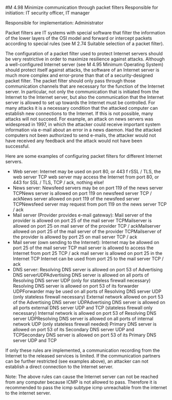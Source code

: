 #M 4.98 Minimize communication through packet filters
Responsible for initiation: IT security officer, IT manager

Responsible for implementation: Administrator

Packet filters are IT systems with special software that filter the information of the lower layers of the OSI model and forward or intercept packets according to special rules (see M 2.74 Suitable selection of a packet filter).

The configuration of a packet filter used to protect Internet servers should be very restrictive in order to maximize resilience against attacks. Although a well-configured Internet server (see M 4.95 Minimum Operating System) should protect itself against attacks, the software of an Internet server is much more complex and error-prone than that of a security-designed packet filter. The packet filter should only pass through those communication channels that are necessary for the function of the Internet server. In particular, not only the communication that is initiated from the Internet to the Internet server, but also the communication that the Internet server is allowed to set up towards the Internet must be controlled. For many attacks it is a necessary condition that the attacked computer can establish new connections to the Internet. If this is not possible, many attacks will not succeed. For example, an attack on news servers was widespread in 1997, in which the attacker could receive important system information via e-mail about an error in a news daemon. Had the attacked computers not been authorized to send e-mails, the attacker would not have received any feedback and the attack would not have been successful.

Here are some examples of configuring packet filters for different Internet servers.

* Web server: Internet may be used on port 80, or 443 f rSSL / TLS, the web server TCP web server may access the Internet from port 80, or 443 for SSL / TLS, TCP / ack, nothing else!
* News server: Newsfeed servers may be on port 119 of the news server TCPNews server is allowed on port 119 on newsfeed server TCP / ackNews server allowed on port 119 of the newsfeed server TCPNewsfeed server may request from port 119 on the news server TCP / ack
* Mail server (Provider provides e-mail gateway): Mail server of the provider is allowed on port 25 of the mail server TCPMailserver is allowed on port 25 on mail server of the provider TCP / ackMailserver allowed on port 25 of the mail server of the provider TCPMailserver of the provider is allowed by port 25 on mail server TCP / ack
* Mail server (own sending to the Internet): Internet may be allowed on port 25 of the mail server TCP mail server is allowed to access the Internet from port 25 TCP / ack mail server is allowed on port 25 in the Internet TCP Internet can be used from port 25 to the mail server TCP / ack
* DNS server: Resolving DNS server is allowed on port 53 of Advertising DNS serverUDPAdvertising DNS server is allowed on all ports of Resolving DNS server UDP (only for stateless firewall necessary) Resolving DNS server is allowed on port 53 of its forwarder UDPForwarder may be used on all ports of Resolving DNS server UDP (only stateless firewall necessary) External network allowed on port 53 of the Advertising DNS server UDPAdvertising DNS server is allowed on all ports external DNS server UDP and TCP (stateless firewall only necessary) Internal network is allowed on port 53 of Resolving DNS server UDPResolving DNS server is allowed on all ports of internal network UDP (only stateless firewall needed) Primary DNS server is allowed on port 53 of its Secondary DNS server UDP and TCPSecondary DNS server is allowed on port 53 of its Primary DNS server UDP and TCP


If only these rules are implemented, a communication recording from the Internet to the released services is limited. If the communication partners can be further restricted (see examples above), an attacker can not establish a direct connection to the Internet server.

Note: The above rules can cause the Internet server can not be reached from any computer because ICMP is not allowed to pass. Therefore it is recommended to pass the icmp subtype icmp unreachable from the internet to the internet server.



